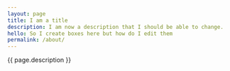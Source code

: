 ```yaml
---
layout: page
title: I am a title
description: I am now a description that I should be able to change.
hello: So I create boxes here but how do I edit them
permalink: /about/
---
```


{{ page.description }}